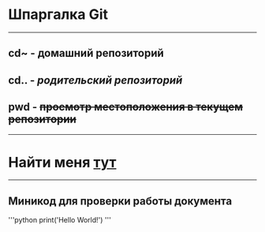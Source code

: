 # Шпаргалка Git
----
## cd~  - **домашний репозиторий**  

## cd.. - *родительский репозиторий*  

## pwd - ~~просмотр местоположения в текущем репозитории~~  
----

# Найти меня [тут](https://www.yandex.ru "Нажми сюда!")  

----

## **Миникод для проверки работы документа**  

'''python
print('Hello World!')
'''